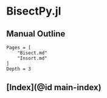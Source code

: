 # BisectPy.jl

## Manual Outline

```@contents
Pages = [
    "Bisect.md"
    "Insort.md"
]
Depth = 3
```

## [Index](@id main-index)

```@index

```


